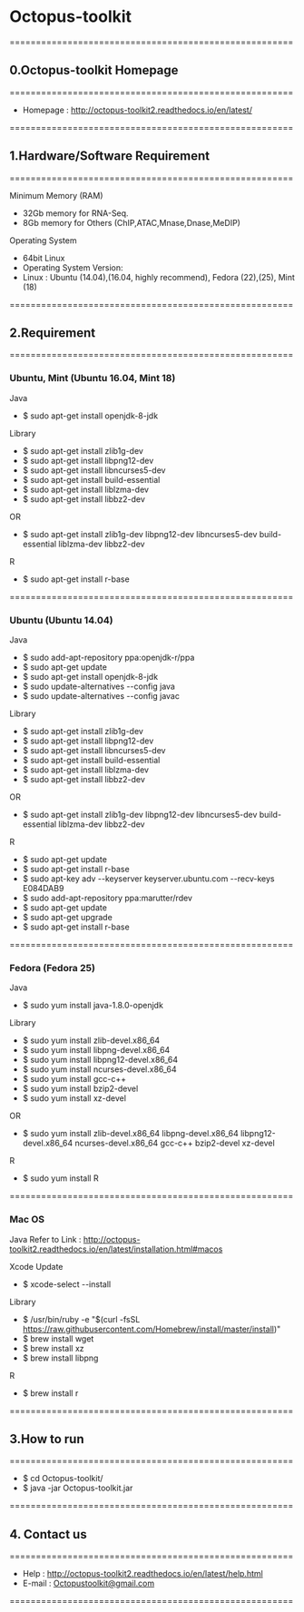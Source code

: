 # Octopus-toolkit
======================================================
## 0.Octopus-toolkit Homepage
======================================================

- Homepage : http://octopus-toolkit2.readthedocs.io/en/latest/

======================================================
## 1.Hardware/Software Requirement
======================================================

Minimum Memory (RAM)
- 32Gb memory for RNA-Seq.
- 8Gb memory for Others (ChIP,ATAC,Mnase,Dnase,MeDIP)

Operating System
- 64bit Linux
- Operating System Version:
- Linux : Ubuntu (14.04),(16.04, highly recommend), Fedora (22),(25), Mint (18)

======================================================
## 2.Requirement
======================================================

### Ubuntu, Mint (Ubuntu 16.04, Mint 18)
Java
- $ sudo apt-get install openjdk-8-jdk

Library
- $ sudo apt-get install zlib1g-dev
- $ sudo apt-get install libpng12-dev
- $ sudo apt-get install libncurses5-dev
- $ sudo apt-get install build-essential
- $ sudo apt-get install liblzma-dev
- $ sudo apt-get install libbz2-dev

OR 

- $ sudo apt-get install zlib1g-dev libpng12-dev libncurses5-dev build-essential liblzma-dev libbz2-dev

R
- $ sudo apt-get install r-base

======================================================

### Ubuntu (Ubuntu 14.04)
Java
- $ sudo add-apt-repository ppa:openjdk-r/ppa
- $ sudo apt-get update
- $ sudo apt-get install openjdk-8-jdk
- $ sudo update-alternatives --config java
- $ sudo update-alternatives --config javac

Library
- $ sudo apt-get install zlib1g-dev
- $ sudo apt-get install libpng12-dev
- $ sudo apt-get install libncurses5-dev
- $ sudo apt-get install build-essential
- $ sudo apt-get install liblzma-dev
- $ sudo apt-get install libbz2-dev

OR 

- $ sudo apt-get install zlib1g-dev libpng12-dev libncurses5-dev build-essential liblzma-dev libbz2-dev

R
- $ sudo apt-get update
- $ sudo apt-get install r-base
- $ sudo apt-key adv --keyserver keyserver.ubuntu.com --recv-keys E084DAB9
- $ sudo add-apt-repository ppa:marutter/rdev
- $ sudo apt-get update
- $ sudo apt-get upgrade
- $ sudo apt-get install r-base

======================================================

### Fedora (Fedora 25)
Java
- $ sudo yum install java-1.8.0-openjdk

Library
- $ sudo yum install zlib-devel.x86_64
- $ sudo yum install libpng-devel.x86_64
- $ sudo yum install libpng12-devel.x86_64
- $ sudo yum install ncurses-devel.x86_64
- $ sudo yum install gcc-c++
- $ sudo yum install bzip2-devel
- $ sudo yum install xz-devel

OR

- $ sudo yum install zlib-devel.x86_64 libpng-devel.x86_64 libpng12-devel.x86_64 ncurses-devel.x86_64 gcc-c++ bzip2-devel xz-devel

R
- $ sudo yum install R

======================================================

### Mac OS
Java
Refer to Link : http://octopus-toolkit2.readthedocs.io/en/latest/installation.html#macos

Xcode Update
- $ xcode-select --install

Library
- $ /usr/bin/ruby -e "$(curl -fsSL https://raw.githubusercontent.com/Homebrew/install/master/install)"
- $ brew install wget
- $ brew install xz
- $ brew install libpng

R
- $ brew install r


======================================================
## 3.How to run
======================================================

- $ cd Octopus-toolkit/
- $ java -jar Octopus-toolkit.jar

======================================================
## 4. Contact us
======================================================

- Help : http://octopus-toolkit2.readthedocs.io/en/latest/help.html
- E-mail : Octopustoolkit@gmail.com

======================================================


